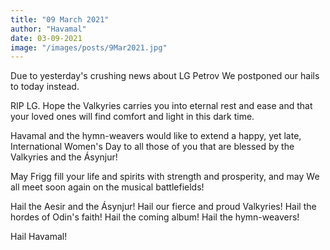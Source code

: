 ```yaml
---
title: "09 March 2021"
author: "Havamal"
date: 03-09-2021
image: "/images/posts/9Mar2021.jpg"
---
```


Due to yesterday's crushing news about LG Petrov We postponed our hails to today instead.

RIP LG. Hope the Valkyries carries you into eternal rest and ease and that your loved ones will find comfort and light in this dark time.

Havamal and the hymn-weavers would like to extend a happy, yet late, International Women's Day to all those of you that are blessed by the Valkyries and the Ásynjur!

May Frigg fill your life and spirits with strength and prosperity, and may We all meet soon again on the musical battlefields!

Hail the Aesir and the Ásynjur! Hail our fierce and proud Valkyries! Hail the hordes of Odin's faith! Hail the coming album! Hail the hymn-weavers!

Hail Havamal!